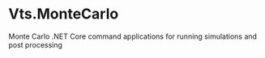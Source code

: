# Vts.MonteCarlo
Monte Carlo .NET Core command applications for running simulations and post processing
